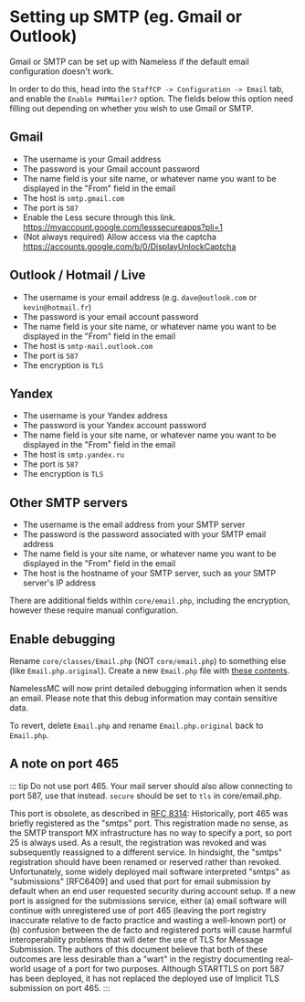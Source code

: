 # Setting up SMTP (eg. Gmail or Outlook)
Gmail or SMTP can be set up with Nameless if the default email configuration doesn't work.

In order to do this, head into the `StaffCP -> Configuration -> Email` tab, and enable the `Enable PHPMailer?` option.
The fields below this option need filling out depending on whether you wish to use Gmail or SMTP.

## Gmail
* The username is your Gmail address
* The password is your Gmail account password
* The name field is your site name, or whatever name you want to be displayed in the "From" field in the email
* The host is `smtp.gmail.com`
* The port is `587`
* Enable the Less secure through this link. https://myaccount.google.com/lesssecureapps?pli=1
* (Not always required) Allow access via the captcha https://accounts.google.com/b/0/DisplayUnlockCaptcha

## Outlook / Hotmail / Live
* The username is your email address (e.g. `dave@outlook.com` or `kevin@hotmail.fr`)
* The password is your email account password
* The name field is your site name, or whatever name you want to be displayed in the "From" field in the email
* The host is `smtp-mail.outlook.com` 
* The port is `587`
* The encryption is `TLS`

## Yandex
* The username is your Yandex address
* The password is your Yandex account password
* The name field is your site name, or whatever name you want to be displayed in the "From" field in the email
* The host is `smtp.yandex.ru`
* The port is `587`
* The encryption is `TLS`

## Other SMTP servers
* The username is the email address from your SMTP server
* The password is the password associated with your SMTP email address
* The name field is your site name, or whatever name you want to be displayed in the "From" field in the email
* The host is the hostname of your SMTP server, such as your SMTP server's IP address

There are additional fields within `core/email.php`, including the encryption, however these require manual configuration.

## Enable debugging
Rename `core/classes/Email.php` (NOT `core/email.php`) to something else (like `Email.php.original`). Create a new `Email.php` file with [these contents]( https://gist.githubusercontent.com/samerton/a26df55561f9735eb2f69af6868f57fb/raw/39600339f889e35546daa8a7f9b89788cfa73261/Email.php).

NamelessMC will now print detailed debugging information when it sends an email. Please note that this debug information may contain sensitive data.

To revert, delete `Email.php` and rename `Email.php.original` back to `Email.php`.

## A note on port 465
::: tip Do not use port 465. Your mail server should also allow connecting to port 587, use that instead. `secure` should be set to `tls` in core/email.php.

This port is obsolete, as described in [RFC 8314](https://www.rfc-editor.org/rfc/rfc8314.html#section-7.3):
Historically, port 465 was briefly registered as the "smtps" port. This registration made no sense, as the SMTP transport MX infrastructure has no way to specify a port, so port 25 is always used.  As a result, the registration was revoked and was subsequently reassigned to a different service.  In hindsight, the "smtps" registration should have been renamed or reserved rather than revoked.  Unfortunately, some widely deployed mail software interpreted "smtps" as "submissions" [RFC6409] and used that port for email submission by default when an end user requested security during account setup.  If a new port is assigned for the submissions service, either (a) email software will continue with unregistered use of port 465 (leaving the port registry inaccurate relative to de facto practice and wasting a well-known port) or (b) confusion between the de facto and registered ports will cause harmful interoperability problems that will deter the use of TLS for Message Submission.  The authors of this document believe that both of these outcomes are less desirable than a "wart" in the registry documenting real-world usage of a port for two purposes.  Although STARTTLS on port 587 has been deployed, it has not replaced the deployed use of Implicit TLS submission on port 465.
:::